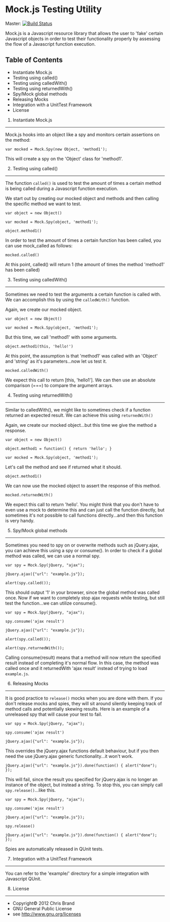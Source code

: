 Mock.js Testing Utility
=================

Master: [![Build Status](https://secure.travis-ci.org/arcturial/mock.js.png?branch=master)](http://travis-ci.org/arcturial/mock.js)

Mock.js is a Javascript resource library that allows the user to
'fake' certain Javascript objects in order to test their functionality
properly by assessing the flow of a Javascript function execution.

Table of Contents
-----------------
* Instantiate Mock.js
* Testing using called()
* Testing using calledWith()
* Testing using returnedWith()
* Spy/Mock global methods
* Releasing Mocks
* Integration with a UnitTest Framework
* License


1. Instantiate Mock.js
------------------

Mock.js hooks into an object like a spy and monitors certain assertions on the method:

` var mocked = Mock.Spy(new Object, 'method1'); `

This will create a spy on the 'Object' class for 'method1'.

2. Testing using called()
------------------

The function `called()` is used to test the amount of times a certain method is being called during a
Javascript function execution.

We start out by creating our mocked object and methods and then calling the specific method we want to test.

` var object = new Object() `

` var mocked = Mock.Spy(object, 'method1'); `

` object.method1() `

In order to test the amount of times a certain function has been called, you can use mock_called as follows:

` mocked.called() `

At this point, called() will return 1 (the amount of times the method 'method1' has been called)

3. Testing using calledWith()
------------------

Sometimes we need to test the arguments a certain function is called with. We can accomplish this by using the `calledWith()` function.

Again, we create our mocked object.

` var object = new Object() `

` var mocked = Mock.Spy(object, 'method1'); `

But this time, we call 'method1' with some arguments.

` object.method1(this, 'hello!') `

At this point, the assumption is that 'method1' was called with an 'Object' and 'string' as it's parameters...now let us test it.

` mocked.calledWith() `

We expect this call to return [this, 'hello1']. We can then use an absolute comparison (===) to compare the argument arrays.

4. Testing using returnedWith()
------------------

Similar to calledWith(), we might like to sometimes check if a function returned an expected result. We can achieve this using `returnedWith()`

Again, we create our mocked object...but this time we give the method a response.

` var object = new Object() `

` object.method1 = function() { return 'hello'; } `

` var mocked = Mock.Spy(object, 'method1'); `

Let's call the method and see if returned what it should.

` object.method1() `

We can now use the mocked object to assert the response of this method.

` mocked.returnedWith() `

We expect this call to return 'hello'. You might think that you don't have to even use a mock to determine this
and can just call the function directly, but sometimes it's not possible to call functions directly...and then this
function is very handy.

5. Spy/Mock global methods
------------------

Sometimes you need to spy on or overwrite methods such as jQuery.ajax, you can achieve this using a spy or consume().
In order to check if a global method was called, we can use a normal spy.

` var spy = Mock.Spy(jQuery, "ajax"); `

` jQuery.ajax({"url": "example.js"}); `

` alert(spy.called()); `

This should output '1' in your browser, since the global method was called once. Now if we want to completely stop
ajax requests while testing, but still test the function...we can utilize consume().

` var spy = Mock.Spy(jQuery, "ajax"); `

` spy.consume('ajax result') `

` jQuery.ajax({"url": "example.js"}); `

` alert(spy.called()); `

` alert(spy.returnedWith()); `

Calling consume(result) means that a method will now return the specified result instead of completing it's normal flow. In this case,
the method was called once and it returnedWith 'ajax result' instead of trying to load `example.js`.

6. Releasing Mocks
------------------

It is good practice to `release()` mocks when you are done with them. If you don't release mocks and spies, they will sit around silently keeping track
of method calls and potentially skewing results. Here is an example of a unreleased spy that will cause your test to fail.

` var spy = Mock.Spy(jQuery, "ajax"); `

` spy.consume('ajax result') `

` jQuery.ajax({"url": "example.js"}); `

This overrides the jQuery.ajax functions default behaviour, but if you then need the use jQuery.ajax generic functionality...it won't work.

` jQuery.ajax({"url": "example.js"}).done(function() { alert("done"); }); `

This will fail, since the result you specified for jQuery.ajax is no longer an instance of the object, but instead a string. To stop this, you can simply call
` spy.release() `...like this.

` var spy = Mock.Spy(jQuery, "ajax"); `

` spy.consume('ajax result') `

` jQuery.ajax({"url": "example.js"}); `

` spy.release() `

` jQuery.ajax({"url": "example.js"}).done(function() { alert("done"); }); `

Spies are automatically released in QUnit tests.


7. Integration with a UnitTest Framework
------------------

You can refer to the 'example/' directory for a simple integration with Javascript QUnit.

8. License
------------------

* Copyright© 2012 Chris Brand
* GNU General Public License
* see http://www.gnu.org/licenses